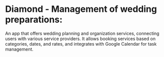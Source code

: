# Diamond - Management of wedding preparations:
An app that offers wedding planning and organization services,  connecting users with various service providers. 
It allows booking  services based on categories, dates, and rates, and integrates with  Google Calendar for task management.
